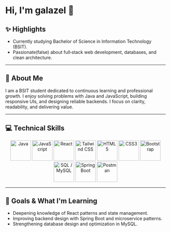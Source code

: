 # Hi, I'm galazel 👋

## ✨ Highlights

- Currently studying Bachelor of Science in Information Technology (BSIT).  
- Passionate(false) about full‑stack web development, databases, and clean architecture.  

---
## 🌱 About Me

I am a BSIT student dedicated to continuous learning and professional growth. I enjoy solving problems with Java and JavaScript, building responsive UIs, and designing reliable backends. I focus on clarity, readability, and delivering value.

---

## 💻 Technical Skills

<p align="center">
  <!-- Black background badges for bold contrast -->
  <img src="https://img.shields.io/badge/-Java-000000?style=for-the-badge&logo=java&logoColor=white" height="64" alt="Java" title="Java">
  <img src="https://img.shields.io/badge/-JavaScript-000000?style=for-the-badge&logo=javascript&logoColor=F7DF1E" height="64" alt="JavaScript" title="JavaScript">
  <img src="https://img.shields.io/badge/-React-000000?style=for-the-badge&logo=react&logoColor=61DAFB" height="64" alt="React" title="React">
  <img src="https://img.shields.io/badge/-TailwindCSS-000000?style=for-the-badge&logo=tailwind-css&logoColor=38B2AC" height="64" alt="Tailwind CSS" title="Tailwind CSS">
  <img src="https://img.shields.io/badge/-HTML5-000000?style=for-the-badge&logo=html5&logoColor=E34F26" height="64" alt="HTML5" title="HTML5">
  <img src="https://img.shields.io/badge/-CSS3-000000?style=for-the-badge&logo=css3&logoColor=1572B6" height="64" alt="CSS3" title="CSS3">
  <img src="https://img.shields.io/badge/-Bootstrap-000000?style=for-the-badge&logo=bootstrap&logoColor=563D7C" height="64" alt="Bootstrap" title="Bootstrap">
  <img src="https://img.shields.io/badge/-SQL-000000?style=for-the-badge&logo=mysql&logoColor=white" height="64" alt="SQL / MySQL" title="MySQL">
  <img src="https://img.shields.io/badge/-SpringBoot-000000?style=for-the-badge&logo=spring-boot&logoColor=6DB33F" height="64" alt="Spring Boot" title="Spring Boot">
  <img src="https://img.shields.io/badge/-Postman-000000?style=for-the-badge&logo=postman&logoColor=FF6C37" height="64" alt="Postman" title="Postman">
</p>

---
## 🎯 Goals & What I'm Learning

- Deepening knowledge of React patterns and state management.  
- Improving backend design with Spring Boot and microservice patterns.  
- Strengthening database design and optimization in MySQL.
